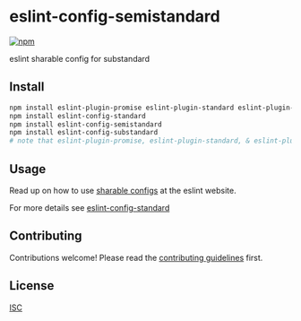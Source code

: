 # eslint-config-semistandard

[![npm][npm-image]][npm-url]

[npm-image]: https://img.shields.io/npm/v/eslint-config-substandard.svg?style=flat-square
[npm-url]: https://www.npmjs.com/package/eslint-config-substandard

eslint sharable config for substandard

## Install

```bash
npm install eslint-plugin-promise eslint-plugin-standard eslint-plugin-react
npm install eslint-config-standard
npm install eslint-config-semistandard
npm install eslint-config-substandard
# note that eslint-plugin-promise, eslint-plugin-standard, & eslint-plugin-react are required peer dependencies
```

## Usage

Read up on how to use [sharable configs](http://eslint.org/docs/developer-guide/shareable-configs) at the eslint website.

For more details see [eslint-config-standard](https://github.com/zaventh/eslint-config-substandard)

## Contributing

Contributions welcome! Please read the [contributing guidelines](CONTRIBUTING.md) first.

## License

[ISC](LICENSE.md)
